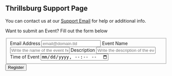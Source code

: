 ## Thrillsburg Support Page

You can contact us at our [Support Email](maito:LokitaApp@gmail.com) for help or additional info.

Want to submit an Event?
Fill out the form below

<form id="fs-frm" name="registration-form" accept-charset="utf-8" action="https://formspree.io/f/{form_id}" method="post">
  <fieldset id="fs-frm-inputs">
    <label for="email-address">Email Address</label>
    <input type="email" name="_replyto" id="email-address" placeholder="email@domain.tld" required="">
    <label for="event-name">Event Name</label>
    <input type="text" name="event-name" id="event-name" placeholder="Write the name of the event here" required="">
    <label for="description">Description</label>
    <input type="text" rows="4" name="description" id="description" placeholder="Write the description of the event here></input>
    <label for="time">Time of Event</label>
    <input type="datetime-local" name="time" id="event-time" name="event-time">
    <input type="hidden" name="_subject" id="email-subject" value="Registration Form Submission">
  </fieldset>
  <input type="submit" value="Register">
</form>


